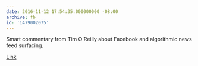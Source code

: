 ```yaml
---
date: 2016-11-12 17:54:35.000000000 -08:00
archive: fb
id: '1479002075'
---
```


Smart commentary from Tim O'Reilly about Facebook and algorithmic news feed surfacing. 

[Link](https://medium.com/@timoreilly/media-in-the-age-of-algorithms-63e80b9b0a73#.swtoyahc0)
